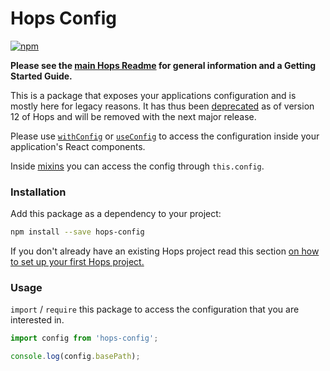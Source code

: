 # Hops Config

[![npm](https://img.shields.io/npm/v/hops-config.svg)](https://www.npmjs.com/package/hops-config)

**Please see the [main Hops Readme](../../DOCUMENTATION.md) for general information and a Getting Started Guide.**

This is a package that exposes your applications configuration and is mostly here for legacy reasons. It has thus been [deprecated](../../DEPRECATIONS.md#dep0001) as of version 12 of Hops and will be removed with the next major release.

Please use [`withConfig`](../../DOCUMENTATION.md#withconfigcomponent) or [`useConfig`](../../DOCUMENTATION.md#useconfig-config) to access the configuration inside your application's React components.

Inside [mixins](../bootstrap#mixins) you can access the config through `this.config`.

### Installation

Add this package as a dependency to your project:

```bash
npm install --save hops-config
```

If you don't already have an existing Hops project read this section [on how to set up your first Hops project.](../../DOCUMENTATION.md#quick-start)

### Usage

`import` / `require` this package to access the configuration that you are interested in.

```javascript
import config from 'hops-config';

console.log(config.basePath);
```
